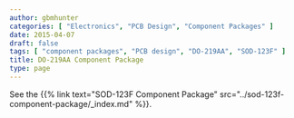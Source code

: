 ```yaml
---
author: gbmhunter
categories: [ "Electronics", "PCB Design", "Component Packages" ]
date: 2015-04-07
draft: false
tags: [ "component packages", "PCB design", "DO-219AA", "SOD-123F" ]
title: DO-219AA Component Package
type: page
---
```


See the {{% link text="SOD-123F Component Package" src="../sod-123f-component-package/_index.md" %}}.
